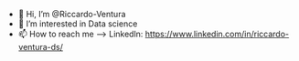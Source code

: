 - 👋 Hi, I’m @Riccardo-Ventura
- 👀 I’m interested in Data science 
- 📫 How to reach me --> Linkedln: https://www.linkedin.com/in/riccardo-ventura-ds/

<!---
Riccardo-Ventura/Riccardo-Ventura is a ✨ special ✨ repository because its `README.md` (this file) appears on your GitHub profile.
You can click the Preview link to take a look at your changes.
--->
